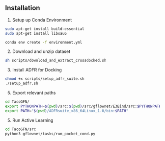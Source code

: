 
## Installation

1. Setup up Conda Environment
```bash
sudo apt-get install build-essential
sudo apt-get install libxau6

conda env create -f environment.yml
```

2. Download and unzip dataset
```bash
sh scripts/download_and_extract_crossdocked.sh
```
3. Install ADFR for Docking
```bash
chmod +x scripts/setup_adfr_suite.sh
./setup_adfr.sh
```

5. Export relevant paths
```bash
cd TacoGFN/
export PYTHONPATH=$(pwd)/src:$(pwd)/src/gflownet/E3Bind/src:$PYTHONPATH
export PATH="$(pwd)/ADFRsuite_x86_64Linux_1.0/bin:$PATH"
```

5. Run Active Learning
```bash
cd TacoGFN/src
python3 gflownet/tasks/run_pocket_cond.py
```